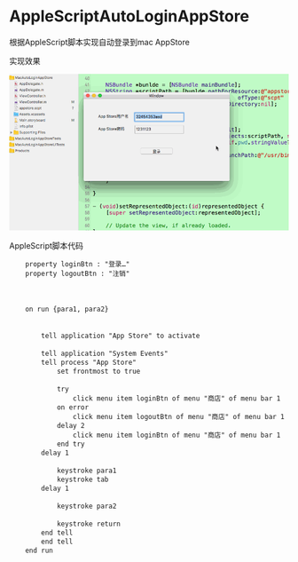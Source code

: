 # AppleScriptAutoLoginAppStore
根据AppleScript脚本实现自动登录到mac  AppStore

实现效果

![Mou icon](https://github.com/WowJesse/images-Gifs/blob/master/jessemac.gif?raw=true)

AppleScript脚本代码



		property loginBtn : "登录…"
		property logoutBtn : "注销"



		on run {para1, para2}
	
	
			tell application "App Store" to activate
	
			tell application "System Events"
			tell process "App Store"
				set frontmost to true
			
				try
					click menu item loginBtn of menu "商店" of menu bar 1
				on error
					click menu item logoutBtn of menu "商店" of menu bar 1
				delay 2
					click menu item loginBtn of menu "商店" of menu bar 1
				end try
			delay 1
			
				keystroke para1
				keystroke tab
			delay 1

				keystroke para2

				keystroke return
			end tell
			end tell
		end run








